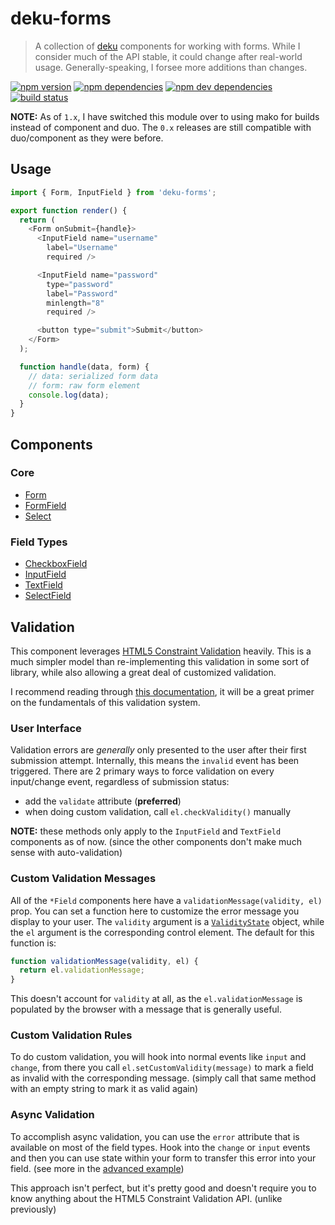 # deku-forms

> A collection of [deku](https://github.com/dekujs/deku) components for working with forms.
> While I consider much of the API stable, it could change after real-world usage.
> Generally-speaking, I forsee more additions than changes.

[![npm version](https://img.shields.io/npm/v/deku-forms.svg)](https://www.npmjs.com/package/deku-forms)
[![npm dependencies](https://img.shields.io/david/dominicbarnes/deku-forms.svg)](https://david-dm.org/dominicbarnes/deku-forms)
[![npm dev dependencies](https://img.shields.io/david/dev/dominicbarnes/deku-forms.svg)](https://david-dm.org/dominicbarnes/deku-forms#info=devDependencies)
[![build status](https://img.shields.io/travis/dominicbarnes/deku-forms.svg)](https://travis-ci.org/dominicbarnes/deku-forms)

**NOTE:** As of `1.x`, I have switched this module over to using mako for builds instead of
component and duo. The `0.x` releases are still compatible with duo/component as they were
before.

## Usage

```js
import { Form, InputField } from 'deku-forms';

export function render() {
  return (
    <Form onSubmit={handle}>
      <InputField name="username"
        label="Username"
        required />

      <InputField name="password"
        type="password"
        label="Password"
        minlength="8"
        required />

      <button type="submit">Submit</button>
    </Form>
  );

  function handle(data, form) {
    // data: serialized form data
    // form: raw form element
    console.log(data);
  }
}
```


## Components

### Core

 - [Form](lib/form)
 - [FormField](lib/field)
 - [Select](lib/select)

### Field Types

 - [CheckboxField](lib/checkbox-field)
 - [InputField](lib/input-field)
 - [TextField](lib/text-field)
 - [SelectField](lib/select-field)


## Validation

This component leverages [HTML5 Constraint Validation](https://developer.mozilla.org/en-US/docs/Web/Guide/HTML/Forms_in_HTML#Constraint_Validation)
heavily. This is a much simpler model than re-implementing this validation in some sort of library,
while also allowing a great deal of customized validation.

I recommend reading through [this documentation](https://developer.mozilla.org/en-US/docs/Web/Guide/HTML/Forms/Data_form_validation),
it will be a great primer on the fundamentals of this validation system.

### User Interface

Validation errors are *generally* only presented to the user after their first submission attempt.
Internally, this means the `invalid` event has been triggered. There are 2 primary ways to force
validation on every input/change event, regardless of submission status:

 - add the `validate` attribute (**preferred**)
 - when doing custom validation, call `el.checkValidity()` manually

**NOTE:** these methods only apply to the `InputField` and `TextField` components as of now.
(since the other components don't make much sense with auto-validation)

### Custom Validation Messages

All of the `*Field` components here have a `validationMessage(validity, el)` prop. You can set
a function here to customize the error message you display to your user. The `validity` argument is a
[`ValidityState`](https://developer.mozilla.org/en-US/docs/Web/API/ValidityState) object, while the
`el` argument is the corresponding control element. The default for this function is:

```js
function validationMessage(validity, el) {
  return el.validationMessage;
}
```

This doesn't account for `validity` at all, as the `el.validationMessage` is populated by the browser
with a message that is generally useful.

### Custom Validation Rules

To do custom validation, you will hook into normal events like `input` and `change`, from there
you call `el.setCustomValidity(message)` to mark a field as invalid with the corresponding message.
(simply call that same method with an empty string to mark it as valid again)

### Async Validation

To accomplish async validation, you can use the `error` attribute that is available on most of the
field types. Hook into the `change` or `input` events and then you can use state within your form to
transfer this error into your field. (see more in the [advanced example](example/advanced.js))

This approach isn't perfect, but it's pretty good and doesn't require you to know anything about
the HTML5 Constraint Validation API. (unlike previously)

